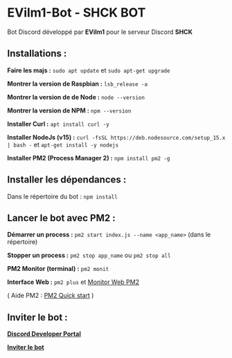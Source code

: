 # EVilm1-Bot - SHCK BOT
Bot Discord développé par **EVilm1** pour le serveur Discord **SHCK**

## Installations :
**Faire les majs :** `sudo apt update` et `sudo apt-get upgrade`

**Montrer la version de Raspbian :** `lsb_release -a`

**Montrer la version de de Node :** `node --version`

**Montrer la version de NPM :** `npm --version`

**Installer Curl :** `apt install curl -y`

**Installer NodeJs (v15) :** `curl -fsSL https://deb.nodesource.com/setup_15.x | bash -` et `apt-get install -y nodejs`

**Installer PM2 (Process Manager 2) :** `npm install pm2 -g`


## Installer les dépendances :
Dans le répertoire du bot : `npm install`


## Lancer le bot avec PM2 :
**Démarrer un process :** `pm2 start index.js --name <app_name>` (dans le répertoire)

**Stopper un process :** `pm2 stop app_name` ou `pm2 stop all`

**PM2 Monitor (terminal) :** `pm2 monit`

**Interface Web :** `pm2 plus` et [Monitor Web PM2](https://id.keymetrics.io/api/oauth/login)

( Aide PM2 : [PM2 Quick start](https://pm2.keymetrics.io/docs/usage/quick-start/) )


## Inviter le bot :

[**Discord Developer Portal**](https://discord.com/developers/applications)

[**Inviter le bot**](https://discord.com/api/oauth2/authorize?client_id=748578472863203348&permissions=8&redirect_uri=https%3A%2F%2Fdiscord.com%2Fapi%2Foauth2%2Fauthorize&scope=bot%20applications.commands)
